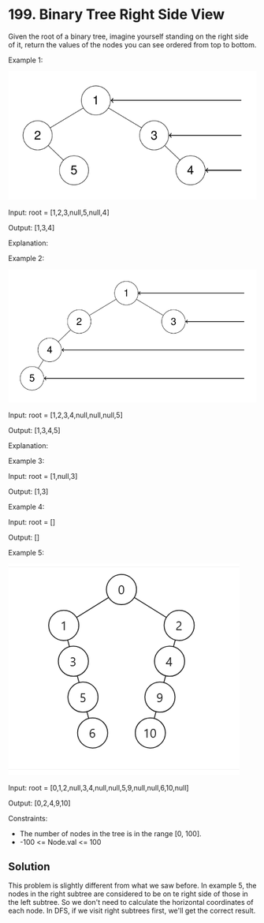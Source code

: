 # 199. Binary Tree Right Side View
Given the root of a binary tree, imagine yourself standing on the right side of it, return the values of the nodes you can see ordered from top to bottom.

Example 1:

![1](1.png)

Input: root = [1,2,3,null,5,null,4]

Output: [1,3,4]

Explanation:

Example 2:

![2](2.png)

Input: root = [1,2,3,4,null,null,null,5]

Output: [1,3,4,5]

Explanation:

Example 3:

Input: root = [1,null,3]

Output: [1,3]

Example 4:

Input: root = []

Output: []

Example 5:

![5](5.png)

Input: root = [0,1,2,null,3,4,null,null,5,9,null,null,6,10,null]

Output: [0,2,4,9,10]

Constraints:

* The number of nodes in the tree is in the range [0, 100].
* -100 <= Node.val <= 100

## Solution
This problem is slightly different from what we saw before. In example 5, the nodes in the right subtree are considered to be on te right side of those in the left subtree. So we don't need to calculate the horizontal coordinates of each node. In DFS, if we visit right subtrees first, we'll get the correct result.
